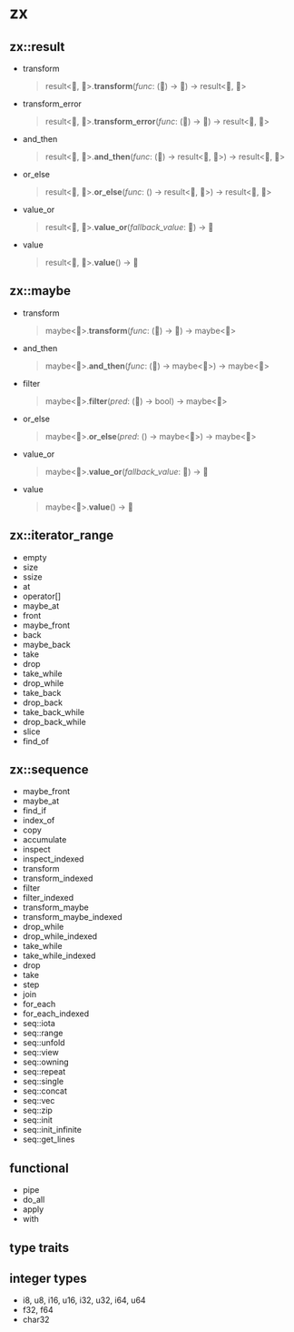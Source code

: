 # zx

## zx::result
  - transform

    > result<🍏, 🍅>.**transform**(_func_: (🍏) -> 🍌) -> result<🍌, 🍅>

  - transform_error

    > result<🍏, 🍅>.**transform_error**(_func_: (🍅) -> 🍒) -> result<🍏, 🍒>

  - and_then

    > result<🍏, 🍅>.**and_then**(_func_: (🍏) -> result<🍌, 🍅>) -> result<🍌, 🍅>

  - or_else

    > result<🍏, 🍅>.**or_else**(_func_: () -> result<🍏, 🍅>) -> result<🍏, 🍅>

  - value_or

    > result<🍏, 🍅>.**value_or**(_fallback_value_: 🍏) -> 🍏

  - value

    > result<🍏, 🍅>.**value**() -> 🍏

## zx::maybe
  - transform

    > maybe<🍏>.**transform**(_func_: (🍏) -> 🍓) -> maybe<🍓>

  - and_then

    > maybe<🍏>.**and_then**(_func_: (🍏) -> maybe<🍓>) -> maybe<🍓>

  - filter

    > maybe<🍏>.**filter**(_pred_: (🍏) -> bool) -> maybe<🍏>

  - or_else

    > maybe<🍏>.**or_else**(_pred_: () -> maybe<🍏>) -> maybe<🍏>

  - value_or

    > maybe<🍏>.**value_or**(_fallback_value_: 🍏) -> 🍏

  - value

    > maybe<🍏>.**value**() -> 🍏

## zx::iterator_range
  - empty
  - size
  - ssize
  - at
  - operator[]
  - maybe_at
  - front
  - maybe_front
  - back
  - maybe_back
  - take
  - drop
  - take_while
  - drop_while
  - take_back
  - drop_back
  - take_back_while
  - drop_back_while
  - slice
  - find_of

## zx::sequence
  - maybe_front
  - maybe_at
  - find_if
  - index_of
  - copy
  - accumulate
  - inspect
  - inspect_indexed
  - transform
  - transform_indexed
  - filter
  - filter_indexed
  - transform_maybe
  - transform_maybe_indexed
  - drop_while
  - drop_while_indexed
  - take_while
  - take_while_indexed
  - drop
  - take
  - step
  - join
  - for_each
  - for_each_indexed
  - seq::iota
  - seq::range
  - seq::unfold
  - seq::view
  - seq::owning
  - seq::repeat
  - seq::single
  - seq::concat
  - seq::vec
  - seq::zip
  - seq::init
  - seq::init_infinite
  - seq::get_lines

## functional
  - pipe
  - do_all
  - apply
  - with

## type traits

## integer types
  - i8, u8, i16, u16, i32, u32, i64, u64
  - f32, f64
  - char32
